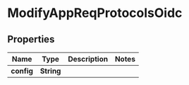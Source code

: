 

# ModifyAppReqProtocolsOidc


## Properties

| Name | Type | Description | Notes |
|------------ | ------------- | ------------- | -------------|
|**config** | **String** |  |  |



